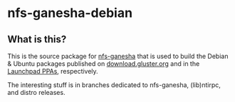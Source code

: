 nfs-ganesha-debian
================

What is this?
---------------

This is the source package for [nfs-ganesha] that is used to build the
Debian & Ubuntu packages published on [download.gluster.org] and in the
[Launchpad PPAs], respectively.

The interesting stuff is in branches dedicated to nfs-ganesha, (lib)ntirpc,
and distro releases.

  [nfs-ganesha]: https://github.com/nfs-ganesha
  [download.gluster.org]: http://download.gluster.org/pub/gluster/nfs-ganesha/
  [Launchpad PPAs]: https://launchpad.net/~gluster
